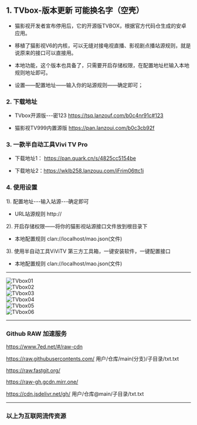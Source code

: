 ## 1. TVbox-版本更新 可能换名字（空壳）

- 猫影视开发者宣布停用后，它的开源版TVBOX，根据官方代码仓生成的安卓应用。

- 移植了猫影视V6的内核，可以无缝对接电视直播、影视剧点播站源规则，就是说原来的接口可以直接用。

- 本地功能，这个版本也具备了，只需要开启存储权限，在配置地址栏输入本地规则地址即可。

- 设置——配置地址——输入你的站源规则——确定即可；

### 2. 下载地址

 - TVbox开源版---密123  https://tsq.lanzouf.com/b0c4nr91c#123  

 - 猫影视TV999内置源版  https://pan.lanzoui.com/b0c3cb92f  

### 3. 一款半自动工具Vivi TV Pro  

- 下载地址1： https://pan.quark.cn/s/4825cc5154be  

- 下载地址2：https://wklb258.lanzouu.com/iFrim06ttc1i  

### 4. 使用设置  

1). 配置地址---输入站源---确定即可  
- URL站源规则 http://  

2). 开启存储权限——将你的猫影视站源接口文件放到根目录下  
- 本地配置规则 clan://localhost/mao.json(文件)  

3). 使用半自动工具ViViTV 第三方工具箱，一键安装软件，一键配置接口 
- 本地配置规则 clan://localhost/mao.json(文件)  

--------
![TVbox01](https://raw.githubusercontents.com/liu673cn/mao/main/sub/TVbox/TVbox01.jpg) <br />
![TVbox02](https://raw.githubusercontents.com/liu673cn/mao/main/sub/TVbox/TVbox02.jpg) <br />
![TVbox03](https://raw.githubusercontents.com/liu673cn/mao/main/sub/TVbox/TVbox03.jpg) <br />
![TVbox04](https://raw.githubusercontents.com/liu673cn/mao/main/sub/TVbox/TVbox04.jpg) <br />
![TVbox05](https://raw.githubusercontents.com/liu673cn/mao/main/sub/TVbox/TVbox05.jpg) <br />
![TVbox06](https://raw.githubusercontents.com/liu673cn/mao/main/sub/TVbox/TVbox06.jpg) <br />

--------

### Github RAW 加速服务
https://www.7ed.net/#/raw-cdn

https://raw.githubusercontents.com/   用户/仓库/main(分支)/子目录/txt.txt

https://raw.fastgit.org/

https://raw-gh.gcdn.mirr.one/

https://cdn.jsdelivr.net/gh/ 用户/仓库@main/子目录/txt.txt

--------
### 以上为互联网流传资源


